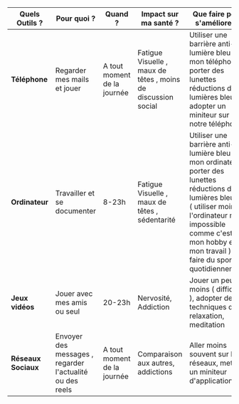 | Quels Outils ?         | Pour quoi ?         | Quand ?          | Impact sur ma santé ?      | Que faire pour s'améliorer ?  |
|------------------------|--------------------|------------------|----------------------------|-------------------------------|
| **Téléphone**          |           Regarder mes mails et jouer        |       A tout moment de la journée          |      Fatigue Visuelle , maux de têtes  , moins de discussion social                    |                 Utiliser une barrière anti-lumière bleu sur mon téléphone / porter des lunettes réductions de lumières bleues   , adopter un miniteur sur notre téléphone           |
| **Ordinateur**         |              Travailler et se documenter      |           8-23h       |             Fatigue Visuelle , maux de têtes , sédentarité               |        Utiliser une barrière anti-lumière bleu sur mon ordinateur / porter des lunettes réductions de lumières bleues ( utiliser moins l'ordinateur mais impossible comme c'est mon hobby et mon travail ) et faire du sport quotidiennement                     |
| **Jeux vidéos**        |                Jouer avec mes amis ou seul    |            20-23h      |                     Nervosité, Addiction       |               Jouer un peu moins ( difficile ), adopter des techniques de relaxation, meditation                |
| **Réseaux Sociaux**    |          Envoyer des messages , regarder l'actualité ou des reels          |     A tout moment de la journée          |     Comparaison aux autres, addictions                       |        Aller moins souvent sur les réseaux, mettre un miniteur d'application                       |


